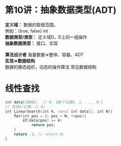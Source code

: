 # 第10讲：抽象数据类型(ADT)
**定义域：** 数据的取值范围。  
例如：{true, false} int  
**数据类型/类型：** 定义域D，D上的一组操作  
**抽象数据类型：** 接口、实现  
<br/>
**算法设计者** 
海量数据$\Rightarrow$整体、容器、ADT  
**实现$\Rightarrow$数据结构**  
数据的静态组织，动态的操作算法
常见数据结构

# 线性查找
```c++
int data[1000];  // N, 前N个位置0, 1, ..., N-1
// 查找k(位置:-1，N）
int LinearSearch(int k, const int data[], int N){
    for(int pos = 0; pos < N; ++pos){
        if(data[pos] == k)
            return pos;
    }
    return -1; // return N;
}
```
